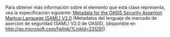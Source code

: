Para obtener más información sobre el elemento que esta clase representa, vea la especificación siguiente: [Metadata for the OASIS Security Assertion Markup Language (SAML) V2.0](http://go.microsoft.com/fwlink/?LinkId=231291) (Metadatos del lenguaje de marcado de aserción de seguridad (SAML) V2.0 de OASIS), (disponible en http://go.microsoft.com/fwlink/?LinkId=231291).